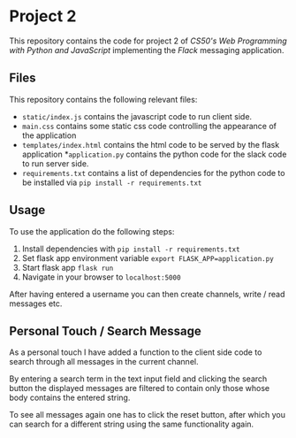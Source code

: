 # Project 2
This repository contains the code for project 2 of *CS50's Web Programming with Python and JavaScript* implementing the *Flack* messaging application.

## Files

This repository contains the following relevant files:

* `static/index.js` contains the javascript code to run client side.
* `main.css` contains some static css code controlling the appearance of the application
* `templates/index.html` contains the html code to be served by the flask application
*`application.py`  contains the python code for the slack code to run server side.
* `requirements.txt` contains a list of dependencies for the python code to be installed via `pip install -r requirements.txt`


## Usage

To use the application do the following steps:

1. Install dependencies with `pip install -r requirements.txt`
1. Set flask app environment variable `export FLASK_APP=application.py`
1. Start flask app `flask run`
1. Navigate in your browser to `localhost:5000`

After having entered a username you can then create channels, write / read messages etc.

## Personal Touch / Search Message

As a personal touch I have added a function to the client side code to search through all messages in the current channel.

By entering a search term in the text input field and clicking the search button the displayed messages are filtered to contain only those whose body contains the entered string.

To see all messages again one has to click the reset button, after which you can search for a different string using the same functionality again.
